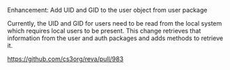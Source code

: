 Enhancement: Add UID and GID to the user object from user package

Currently, the UID and GID for users need to be read from the local system which
requires local users to be present. This change retrieves that information from
the user and auth packages and adds methods to retrieve it.

https://github.com/cs3org/reva/pull/983
